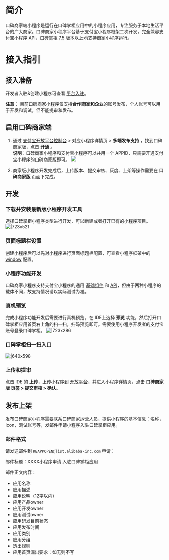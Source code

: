 # 简介
口碑商家端小程序是运行在口碑掌柜应用中的小程序应用，专注服务于本地生活平台的广大商家。口碑商家小程序平台基于支付宝小程序框架二次开发，完全兼容支付宝小程序 API，口碑掌柜 7.5 版本以上均支持商家小程序运行。

# 接入指引

## 接入准备
开发者入驻&创建小程序可查看 [平台入驻](https://opendocs.alipay.com/common/02asmu)。

**注意**： 目前口碑商家小程序仅支持**合作商家和企业**的账号发布，个人账号可以用于开发和调试，但不能提审和发布。

## 启用口碑商家端

1. 通过 [支付宝开放平台控制台](https://open.alipay.com/develop/manage) > 对应小程序详情页 > **多端发布支持** ，找到口碑商家版，点击 **开通** 。<br/>
**说明**：口碑商家小程序和支付宝小程序可以共用一个 APPID，只需要开通支付宝小程序的口碑商家版即可。
![](https://cdn.nlark.com/yuque/0/2022/png/179989/1661327802459-e9a8e03c-f00f-4fd6-8419-79d4a7934547.png) 

1. 商家版小程序开发完成后，上传版本、提交审核、灰度、上架等操作需要在 **口碑商家版** 页面下完成。

## 开发

### 下载并安装最新版小程序开发工具
选择口碑掌柜小程序类型进行开发，可以新建或者打开已有的小程序项目。
![|723x521](https://mdn.alipayobjects.com/afts/img/A*GxyVSLQr-8wAAAAAAAAAAAAAAa8wAA/original?bz=openpt_doc&t=cCoKhYWQZhstYnVxOF5-HgAAAABkMK8AAAAA#align=left&display=inline&height=1003&margin=%5Bobject%20Object%5D&originHeight=1003&originWidth=1392&status=done&style=none&width=1392)

### 页面标题栏设置
创建小程序后可以先对小程序进行页面标题栏配置，可查看小程序框架中的 [window](https://opendocs.alipay.com/mini/framework/app-json#window) 配置。

### 小程序功能开发
口碑商家小程序支持支付宝小程序的通用 [基础组件](https://opendocs.alipay.com/mini/component) 和 [API](https://opendocs.alipay.com/mini/api)，但由于两种小程序的载体不同，故支持情况请以实际测试为准。

### 真机预览
完成小程序功能开发后需要进行真机预览，在 IDE上选择 **预览** 功能，然后打开口碑掌柜应用首页右上角的扫一扫，扫码预览即可。需要使用小程序开发者的支付宝账号登录口碑掌柜。
![|723x286](https://mdn.alipayobjects.com/afts/img/A*C6viSImTUHOb6QpHs5FNUABkAa8wAA/original?bz=openpt_doc&t=dtNfjmB9D8unBCzaJcnXuwAAAABkMK8AAAAA#align=left&display=inline&height=591&margin=%5Bobject%20Object%5D&originHeight=591&originWidth=1492&status=done&style=none&width=1492)

### 口碑掌柜扫一扫入口
![|640x598](https://mdn.alipayobjects.com/afts/img/A*Ksa_Qp7sJuMAAAAAAAAAAABkAa8wAA/original?bz=openpt_doc&t=3l7Z6MIZUy9HqcMfoIE0zgAAAABkMK8AAAAA#align=left&display=inline&height=598&margin=%5Bobject%20Object%5D&originHeight=598&originWidth=640&status=done&style=none&width=640)

### 上传和提审
点击 IDE 的 **上传**，上传小程序到 [开放平台](https://auth.alipay.com/login/ant_sso_index.htm?redirectType=self&bizFrom=openhome&goto=https%3A%2F%2Fopenhome.alipay.com%2Fmini%2Fdev%2Flist)，并进入小程序详情页，点击 **口碑商家版 页签 > 提交审核 > 确认**。

## 发布上架
发布口碑商家小程序需要联系口碑商家运营人员，提供小程序的基本信息：名称，Icon，测试账号等，发邮件申请小程序入驻口碑掌柜应用。

### 邮件格式
请发送邮件到 `KBAPPOPEN@list.alibaba-inc.com` 申请：

邮件标题：XXXX小程序申请 入驻口碑掌柜应用

邮件正文内容：

- 应用名称
- 应用描述
- 应用说明（12字以内）
- 应用产品owner
- 应用开发owner
- 应用测试owner
- 应用研发目前状态
- 应用发布时间
- 应用类别
- 应用分组
- 透出规则
- 应用首页漏出要求：如无则不写
